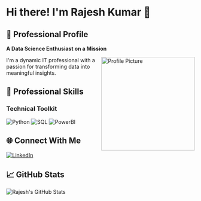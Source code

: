 # Hi there! I'm Rajesh Kumar 👋

## 🌟 Professional Profile

**A Data Science Enthusiast on a Mission**

<img src="https://avatars.githubusercontent.com/u/YOUR_GITHUB_ID" width="250" alt="Profile Picture" align="right"/>

I'm a dynamic IT professional with a passion for transforming data into meaningful insights.

## 🚀 Professional Skills

### Technical Toolkit

![Python](https://img.shields.io/badge/Python-Intermediate-green.svg)
![SQL](https://img.shields.io/badge/SQL-Intermediate-blue.svg)
![PowerBI](https://img.shields.io/badge/PowerBI-Certified-yellow.svg)

## 🌐 Connect With Me

[![LinkedIn](https://img.shields.io/badge/LinkedIn-Connect-blue?logo=linkedin&logoColor=white)](https://www.linkedin.com/in/YOUR_LINKEDIN_USERNAME)

## 📈 GitHub Stats

![Rajesh's GitHub Stats](https://github-readme-stats.vercel.app/api?username=YOUR_GITHUB_USERNAME&show_icons=true&theme=radical)
